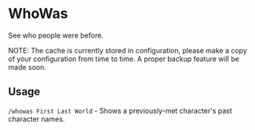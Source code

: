 # WhoWas
See who people were before.

NOTE: The cache is currently stored in configuration, please make a copy of your configuration from time to time. A proper backup feature will be made soon.

## Usage
`/whowas First Last World` - Shows a previously-met character's past character names.
